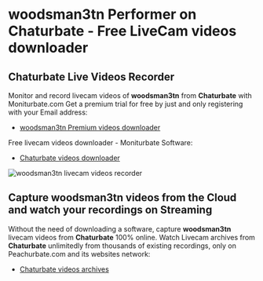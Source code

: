 # woodsman3tn Performer on Chaturbate - Free LiveCam videos downloader

## Chaturbate Live Videos Recorder

Monitor and record livecam videos of **woodsman3tn** from **Chaturbate** with Moniturbate.com
Get a premium trial for free by just and only registering with your Email address:
* [woodsman3tn Premium videos downloader](https://moniturbate.com/request-demo-licence-key.html)

Free livecam videos downloader - Moniturbate Software:
* [Chaturbate videos downloader](https://moniturbate.com/moniturbate-download-software.html)

![woodsman3tn livecam videos recorder](https://peachurnet.com/templates/moniturbate-software.png)


## Capture woodsman3tn videos from the Cloud and watch your recordings on Streaming

Without the need of downloading a software, capture **woodsman3tn** livecam videos from **Chaturbate** 100% online.
Watch Livecam archives from **Chaturbate** unlimitedly from thousands of existing recordings, only on Peachurbate.com and its websites network:
* [Chaturbate videos archives](https://peachurnet.com/)